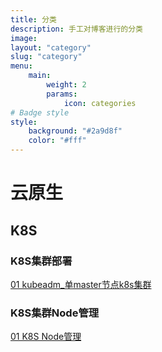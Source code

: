 ```yaml
---
title: 分类
description: 手工对博客进行的分类
image:
layout: "category"
slug: "category"
menu:
    main:
        weight: 2
        params: 
            icon: categories
# Badge style
style:
    background: "#2a9d8f"
    color: "#fff"
---
```


# 云原生

## K8S

### K8S集群部署

[01 kubeadm_单master节点k8s集群](https://caijemmy.github.io/p/k8s-node%E7%AE%A1%E7%90%86/)

### K8S集群Node管理

[01 K8S Node管理](https://caijemmy.github.io/p/k8s-node%E7%AE%A1%E7%90%86/)

